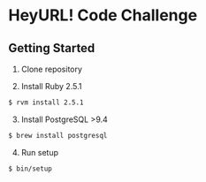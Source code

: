 # HeyURL! Code Challenge

## Getting Started

1. Clone repository

2. Install Ruby 2.5.1

```sh
$ rvm install 2.5.1
```

3. Install PostgreSQL >9.4

```sh
$ brew install postgresql
```

4. Run setup
```sh
$ bin/setup
```
